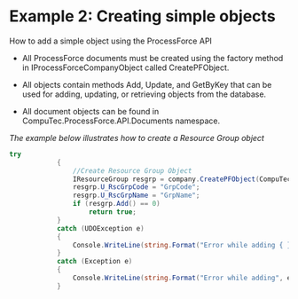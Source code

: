 # Example 2: Creating simple objects

How to add a simple object using the ProcessForce API

- All ProcessForce documents must be created using the factory method in IProcessForceCompanyObject called CreatePFObject.

- All objects contain methods Add, Update, and GetByKey that can be used for adding, updating, or retrieving objects from the database.

- All document objects can be found in CompuTec.ProcessForce.API.Documents namespace.

*The example below illustrates how to create a Resource Group object*

```csharp
try
            {
                //Create Resource Group Object
                IResourceGroup resgrp = company.CreatePFObject(CompuTec.ProcessForce.API.Core.ObjectTypes.ResourceGroup);
                resgrp.U_RscGrpCode = "GrpCode";
                resgrp.U_RscGrpName = "GrpName";
                if (resgrp.Add() == 0)
                    return true;
            }
            catch (UDOException e)
            {
                Console.WriteLine(string.Format("Error while adding { } object Message:{1}", e.ObjectCode, e.Message));
            }
            catch (Exception e)
            {
                Console.WriteLine(string.Format("Error while adding", e.Message));
            }
```
